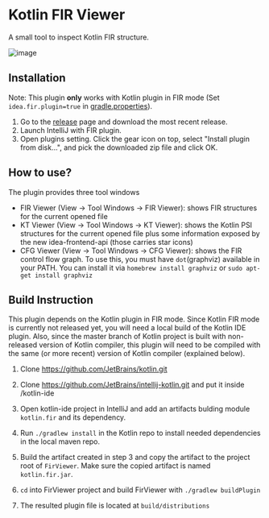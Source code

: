 # Kotlin FIR Viewer

A small tool to inspect Kotlin FIR structure.

![image](https://user-images.githubusercontent.com/29584386/106402741-d2c64c80-63df-11eb-9b7d-5f89dbe967e8.png)

## Installation

Note: This plugin **only** works with Kotlin plugin in FIR mode (Set `idea.fir.plugin=true` in [gradle.properties](https://github.com/JetBrains/kotlin/blob/master/gradle.properties)).

1. Go to the [release](https://github.com/google/Kotlin-FirViewer/releases) page and download the most recent release.
2. Launch IntelliJ with FIR plugin.
3. Open plugins setting. Click the gear icon on top, select "Install plugin from disk...", and pick the downloaded zip file and click OK.

## How to use?

The plugin provides three tool windows
* FIR Viewer (View -> Tool Windows -> FIR Viewer): shows FIR structures for the current opened file
* KT Viewer (View -> Tool Windows -> KT Viewer): shows the Kotlin PSI structures for the current opened file plus some information exposed by the new idea-frontend-api (those carries star icons)
* CFG Viewer (View -> Tool Windows -> CFG Viewer): shows the FIR control flow graph. To use this, you must have `dot`(graphviz) available in your PATH. You can install it via `homebrew install graphviz` or `sudo apt-get install graphviz`

## Build Instruction

This plugin depends on the Kotlin plugin in FIR mode. Since Kotlin FIR mode is currently not released yet, you will need a local build of the Kotlin IDE plugin. Also, since the master branch of Kotlin project is built with non-released version of Kotlin compiler, this plugin will need to be compiled with the same (or more recent) version of Kotlin compiler (explained below).

1. Clone https://github.com/JetBrains/kotlin.git

2. Clone https://github.com/JetBrains/intellij-kotlin.git and put it inside <kotlin-repo>/kotlin-ide

3. Open kotlin-ide project in IntelliJ and add an artifacts bulding module `kotlin.fir` and its dependency.

4. Run `./gradlew install` in the Kotlin repo to install needed dependencies in the local maven repo.

5. Build the artifact created in step 3 and copy the artifact to the project root of `FirViewer`. Make sure the copied
   artifact is named `kotlin.fir.jar`.

6. `cd` into FirViewer project and build FirViewer with `./gradlew buildPlugin`

7. The resulted plugin file is located at `build/distributions`
